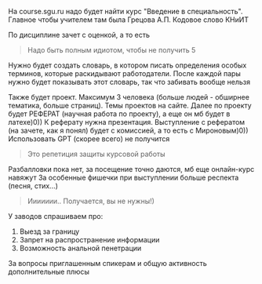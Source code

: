 На  course.sgu.ru надо будет найти курс "Введение в специальность". Главное чтобы учителем там была Грецова А.П.
Кодовое слово КНиИТ

По дисциплине зачет с оценкой, а то есть 

>Надо быть полным идиотом, чтобы не получить 5

Нужно будет создать словарь, в котором писать определения особых терминов, которые раскидывают работодатели. После каждой пары нужно будет показывать этот словарь, так что забивать вообще нельзя

Также будет проект. Максимум 3 человека (больше людей - обширнее тематика, больше страниц). Темы проектов на сайте. Далее по проекту будет РЕФЕРАТ (научная работа по проекту), а еще он мб будет в латехе)0))
К реферату нужна презентация. 
Выступление с рефератом (на зачете, как я понял) будет с комиссией, а то есть с Мироновым)0))
Использовать GPT (скорее всего) не получится 

>Это репетиция защиты курсовой работы 

Разбалловки пока нет, за посещение точно даются, мб еще онлайн-курс навяжут
За особенные фишечки при выступлении больше респекта (песня, стих...)

>Иииииии.. Получается, вы не нужны!) 

У заводов спрашиваем про:
1) Выезд за границу
2) Запрет на распространение информации 
3) Возможность анальной пенетрации 

За вопросы приглашенным спикерам и общую активность дополнительные плюсы
